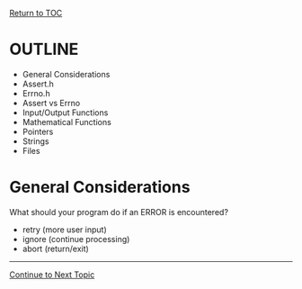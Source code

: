 <a href="https://github.com/CyberTrainingUSAF/05-C-Programming/blob/master/00-Table-of-Contents.md" rel="Return to TOC"> Return to TOC </a>

# OUTLINE

* General Considerations
* Assert.h
* Errno.h
* Assert vs Errno
* Input/Output Functions 
* Mathematical Functions 
* Pointers 
* Strings 
* Files  

# General Considerations

What should your program do if an ERROR is  encountered?

* retry (more user input)
* ignore (continue processing)
* abort (return/exit)

---
<a href="https://github.com/CyberTrainingUSAF/05-C-Programming/blob/master/15_Error_handling/01_assert.md" rel="Continue to Next Topic"> Continue to Next Topic </a>
